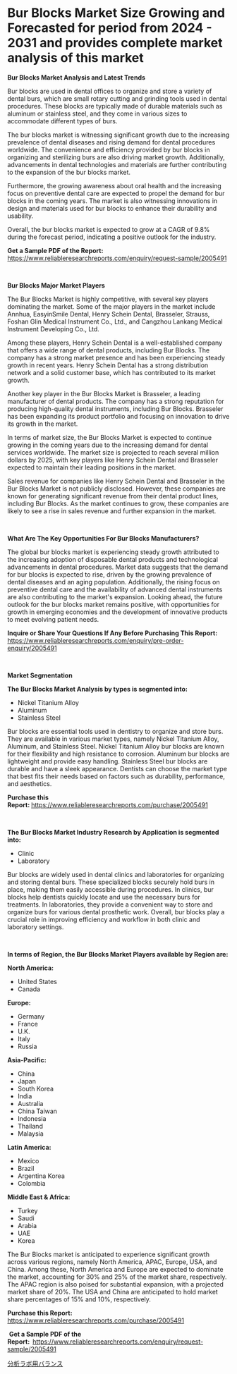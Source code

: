 <p><h1>Bur Blocks Market Size Growing and Forecasted for period from 2024 - 2031 and provides complete market analysis of this market</h1></p><p><strong>Bur Blocks Market Analysis and Latest Trends</strong></p>
<p><p>Bur blocks are used in dental offices to organize and store a variety of dental burs, which are small rotary cutting and grinding tools used in dental procedures. These blocks are typically made of durable materials such as aluminum or stainless steel, and they come in various sizes to accommodate different types of burs.</p><p>The bur blocks market is witnessing significant growth due to the increasing prevalence of dental diseases and rising demand for dental procedures worldwide. The convenience and efficiency provided by bur blocks in organizing and sterilizing burs are also driving market growth. Additionally, advancements in dental technologies and materials are further contributing to the expansion of the bur blocks market.</p><p>Furthermore, the growing awareness about oral health and the increasing focus on preventive dental care are expected to propel the demand for bur blocks in the coming years. The market is also witnessing innovations in design and materials used for bur blocks to enhance their durability and usability.</p><p>Overall, the bur blocks market is expected to grow at a CAGR of 9.8% during the forecast period, indicating a positive outlook for the industry.</p></p>
<p><strong>Get a Sample PDF of the Report:&nbsp;</strong> <a href="https://www.reliableresearchreports.com/enquiry/request-sample/2005491">https://www.reliableresearchreports.com/enquiry/request-sample/2005491</a></p>
<p>&nbsp;</p>
<p><strong>Bur Blocks Major Market Players</strong></p>
<p><p>The Bur Blocks Market is highly competitive, with several key players dominating the market. Some of the major players in the market include Annhua, EasyinSmile Dental, Henry Schein Dental, Brasseler, Strauss, Foshan Glin Medical Instrument Co., Ltd., and Cangzhou Lankang Medical Instrument Developing Co., Ltd.</p><p>Among these players, Henry Schein Dental is a well-established company that offers a wide range of dental products, including Bur Blocks. The company has a strong market presence and has been experiencing steady growth in recent years. Henry Schein Dental has a strong distribution network and a solid customer base, which has contributed to its market growth.</p><p>Another key player in the Bur Blocks Market is Brasseler, a leading manufacturer of dental products. The company has a strong reputation for producing high-quality dental instruments, including Bur Blocks. Brasseler has been expanding its product portfolio and focusing on innovation to drive its growth in the market.</p><p>In terms of market size, the Bur Blocks Market is expected to continue growing in the coming years due to the increasing demand for dental services worldwide. The market size is projected to reach several million dollars by 2025, with key players like Henry Schein Dental and Brasseler expected to maintain their leading positions in the market.</p><p>Sales revenue for companies like Henry Schein Dental and Brasseler in the Bur Blocks Market is not publicly disclosed. However, these companies are known for generating significant revenue from their dental product lines, including Bur Blocks. As the market continues to grow, these companies are likely to see a rise in sales revenue and further expansion in the market.</p></p>
<p>&nbsp;</p>
<p><strong>What Are The Key Opportunities For Bur Blocks Manufacturers?</strong></p>
<p><p>The global bur blocks market is experiencing steady growth attributed to the increasing adoption of disposable dental products and technological advancements in dental procedures. Market data suggests that the demand for bur blocks is expected to rise, driven by the growing prevalence of dental diseases and an aging population. Additionally, the rising focus on preventive dental care and the availability of advanced dental instruments are also contributing to the market's expansion. Looking ahead, the future outlook for the bur blocks market remains positive, with opportunities for growth in emerging economies and the development of innovative products to meet evolving patient needs.</p></p>
<p><strong>Inquire or Share Your Questions If Any Before Purchasing This Report:</strong> <a href="https://www.reliableresearchreports.com/enquiry/pre-order-enquiry/2005491">https://www.reliableresearchreports.com/enquiry/pre-order-enquiry/2005491</a></p>
<p>&nbsp;</p>
<p><strong>Market Segmentation</strong></p>
<p><strong>The Bur Blocks Market Analysis by types is segmented into:</strong></p>
<p><ul><li>Nickel Titanium Alloy</li><li>Aluminum</li><li>Stainless Steel</li></ul></p>
<p><p>Bur blocks are essential tools used in dentistry to organize and store burs. They are available in various market types, namely Nickel Titanium Alloy, Aluminum, and Stainless Steel. Nickel Titanium Alloy bur blocks are known for their flexibility and high resistance to corrosion. Aluminum bur blocks are lightweight and provide easy handling. Stainless Steel bur blocks are durable and have a sleek appearance. Dentists can choose the market type that best fits their needs based on factors such as durability, performance, and aesthetics.</p></p>
<p><strong>Purchase this Report:&nbsp;</strong><a href="https://www.reliableresearchreports.com/purchase/2005491">https://www.reliableresearchreports.com/purchase/2005491</a></p>
<p>&nbsp;</p>
<p><strong>The Bur Blocks Market Industry Research by Application is segmented into:</strong></p>
<p><ul><li>Clinic</li><li>Laboratory</li></ul></p>
<p><p>Bur blocks are widely used in dental clinics and laboratories for organizing and storing dental burs. These specialized blocks securely hold burs in place, making them easily accessible during procedures. In clinics, bur blocks help dentists quickly locate and use the necessary burs for treatments. In laboratories, they provide a convenient way to store and organize burs for various dental prosthetic work. Overall, bur blocks play a crucial role in improving efficiency and workflow in both clinic and laboratory settings.</p></p>
<p>&nbsp;</p>
<p><strong>In terms of Region, the Bur Blocks Market Players available by Region are:</strong></p>
<p>
    <p> <strong> North America: </strong>
        <ul>
            <li>United States</li>
            <li>Canada</li>
        </ul>
        </p> 
    <p> <strong> Europe: </strong>
        <ul>
            <li>Germany</li>
            <li>France</li>
            <li>U.K.</li>
            <li>Italy</li>
            <li>Russia</li>
        </ul>
        </p> 
    <p> <strong> Asia-Pacific: </strong>
        <ul>
            <li>China</li>
            <li>Japan</li>
            <li>South Korea</li>
            <li>India</li>
            <li>Australia</li>
            <li>China Taiwan</li>
            <li>Indonesia</li>
            <li>Thailand</li>
            <li>Malaysia</li>
        </ul>
        </p> 
    <p> <strong> Latin America: </strong>
        <ul>
            <li>Mexico</li>
            <li>Brazil</li>
            <li>Argentina Korea</li>
            <li>Colombia</li>
        </ul>
        </p> 
    <p> <strong> Middle East & Africa: </strong>
        <ul>
            <li>Turkey</li>
            <li>Saudi</li>
            <li>Arabia</li>
            <li>UAE</li>
            <li>Korea</li>
        </ul>
    </p>
    </p>
<p><p>The Bur Blocks market is anticipated to experience significant growth across various regions, namely North America, APAC, Europe, USA, and China. Among these, North America and Europe are expected to dominate the market, accounting for 30% and 25% of the market share, respectively. The APAC region is also poised for substantial expansion, with a projected market share of 20%. The USA and China are anticipated to hold market share percentages of 15% and 10%, respectively.</p></p>
<p><strong>Purchase this Report: </strong><a href="https://www.reliableresearchreports.com/purchase/2005491">https://www.reliableresearchreports.com/purchase/2005491</a></p>
<p>&nbsp;<strong>Get a Sample PDF of the Report:&nbsp;&nbsp;</strong><a href="https://www.reliableresearchreports.com/enquiry/request-sample/2005491">https://www.reliableresearchreports.com/enquiry/request-sample/2005491</a></p>
<p><strong></strong></p>
<p><p><a href="https://github.com/mohamedbakry57/Market-Research-Report-List-3/blob/main/24109856680.md">分析ラボ用バランス</a></p></p>